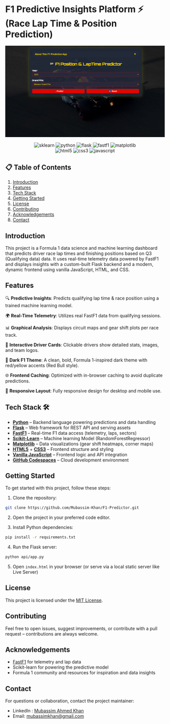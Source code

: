 # F1 Predictive Insights Platform ⚡️ (Race Lap Time & Position Prediction)

![Preview Image 1](https://github.com/Mubassim-Khan/F1-Predictor/blob/main/static/images/preview.png)

<div align="center">
    <img src="https://img.shields.io/badge/Scikit--Learn-F7931E?style=for-the-badge&logo=scikitlearn&logoColor=white" alt="sklearn" />
    <img src="https://img.shields.io/badge/Python-FFD43B?style=for-the-badge&logo=python&logoColor=blue" alt="python" />
    <img src="https://img.shields.io/badge/Flask-000000?style=for-the-badge&logo=flask&logoColor=white" alt="flask" />
    <img src="https://img.shields.io/badge/FastF1-FF4B4B?style=for-the-badge" alt="fastf1" />
    <img src="https://img.shields.io/badge/Matplotlib-3F4F75?style=for-the-badge&logo=matplotlib&logoColor=white" alt="matplotlib" /> <br />
    <img src="https://img.shields.io/badge/HTML5-E34F26?style=for-the-badge&logo=html5&logoColor=white" alt="html5" />
    <img src="https://img.shields.io/badge/CSS3-1572B6?style=for-the-badge&logo=css3&logoColor=white" alt="css3" />
    <img src="https://img.shields.io/badge/JavaScript-323330?style=for-the-badge&logo=javascript&logoColor=F7DF1E" alt="javascript" />
</div>

## 📋 <a name="table">Table of Contents</a>

1. [Introduction](#introduction)
2. [Features](#features)
3. [Tech Stack](#tech-stack)
4. [Getting Started](#quick-start)
5. [License](#license)
6. [Contributing](#contributing)
7. [Acknowledgements](#acknowledgements)
8. [Contact](#contact)

## <a name="introduction">Introduction</a>






This project is a Formula 1 data science and machine learning dashboard that predicts driver race lap times and finishing positions based on Q3 (Qualifying data) data. It uses real-time telemetry data powered by FastF1 and displays insights with a custom-built Flask backend and a modern, dynamic frontend using vanilla JavaScript, HTML, and CSS.

## <a name="features">Features</a>

🔍 **Predictive Insights**: Predicts qualifying lap time & race position using a trained machine learning model.

🌍 **Real-Time Telemetry**: Utilizes real FastF1 data from qualifying sessions.

📊 **Graphical Analysis**: Displays circuit maps and gear shift plots per race track.

🔹 **Interactive Driver Cards**: Clickable drivers show detailed stats, images, and team logos.

🌟 **Dark F1 Theme**: A clean, bold, Formula 1-inspired dark theme with red/yellow accents (Red Bull style).

🌐 **Frontend Caching**: Optimized with in-browser caching to avoid duplicate predictions.

🚗 **Responsive Layout**: Fully responsive design for desktop and mobile use.

## <a name="tech-stack">Tech Stack 🛠️</a>




* [**Python**](https://www.python.org/) – Backend language powering predictions and data handling
* [**Flask**](https://flask.palletsprojects.com/) – Web framework for REST API and serving assets
* [**FastF1**](https://docs.fastf1.dev/) – Real-time F1 data access (telemetry, laps, sectors)
* [**Scikit-Learn**](https://scikit-learn.org/) – Machine learning Model (RandomForestRegressor)
* [**Matplotlib**](https://matplotlib.org/) – Data visualizations (gear shift heatmaps, corner maps)
* [**HTML5**](https://developer.mozilla.org/en-US/docs/Web/HTML) + [**CSS3**](https://developer.mozilla.org/en-US/docs/Web/CSS) – Frontend structure and styling
* [**Vanilla JavaScript**](https://developer.mozilla.org/en-US/docs/Web/JavaScript) – Frontend logic and API integration
* [**GitHub Codespaces**](https://github.com/features/codespaces) – Cloud development environment

## <a name="#quick-start">Getting Started</a>

To get started with this project, follow these steps:

1. Clone the repository:

```bash
git clone https://github.com/Mubassim-Khan/F1-Predictor.git
```

2. Open the project in your preferred code editor.

3. Install Python dependencies:

```bash
pip install -r requirements.txt
```

4. Run the Flask server:

```bash
python api/app.py
```

5. Open `index.html` in your browser (or serve via a local static server like Live Server)

## <a name="license">License</a>

This project is licensed under the [MIT License](https://opensource.org/licenses/MIT).

## <a name="contributing">Contributing</a>

Feel free to open issues, suggest improvements, or contribute with a pull request – contributions are always welcome.

## <a name="acknowledgements">Acknowledgements</a>

* [FastF1](https://github.com/theOehrly/Fast-F1) for telemetry and lap data
* Scikit-learn for powering the predictive model
* Formula 1 community and resources for inspiration and data insights

## <a name="contact">Contact</a>

For questions or collaboration, contact the project maintainer:

* LinkedIn : [Mubassim Ahmed Khan](https://www.linkedin.com/in/mubassim)
* Email: [mubassimkhan@gmail.com](mailto:mubassimkhan@gmail.com)
